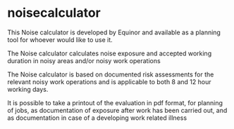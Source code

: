 # noisecalculator

This Noise calculator is developed by Equinor and available as a planning tool for whoever would like to use it.


The Noise calculator calculates noise exposure and accepted working duration in noisy areas and/or noisy work operations


The Noise calculator is based on documented risk assessments for the relevant noisy work operations and is applicable to both 8 and 12 hour working days.


It is possible to take a printout of the evaluation in pdf format, for planning of jobs, as documentation of exposure after work has been carried out, and as documentation in case of a developing work related illness


